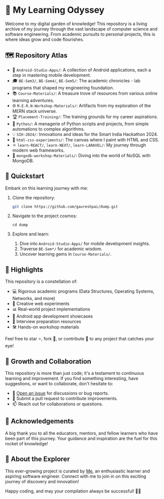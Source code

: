 # 🚀 My Learning Odyssey

Welcome to my digital garden of knowledge! This repository is a living archive of my journey through the vast landscape of computer science and software engineering. From academic pursuits to personal projects, this is where ideas grow and code flourishes.

## 🗺️ Repository Atlas

- 📱 `Android-Studio-Apps/`: A collection of Android applications, each a step in mastering mobile development.
- 🎓 `BE-Sem3/`, `BE-Sem4/`, `BE-Sem5/`: The academic chronicles - lab programs that shaped my engineering foundation.
- 📚 `Course-Materials/`: A treasure trove of resources from various online learning adventures.
- 🌐 `M.E.R.N-Workshop-Materials/`: Artifacts from my exploration of the MERN stack universe.
- 🏆 `Placement-Training/`: The training grounds for my career aspirations.
- 🐍 `Python/`: A menagerie of Python scripts and projects, from simple automations to complex algorithms.
- 💡 `SIH-2024/`: Innovations and ideas for the Smart India Hackathon 2024.
- 🎨 `html-css-experiments/`: The canvas where I paint with HTML and CSS.
- ⚛️ `learn-REACT/`, `learn-NEXT/`, `learn-LARAVEL/`: My journey through modern web frameworks.
- 🍃 `mongodb-workshop-Materials/`: Diving into the world of NoSQL with MongoDB.

## 🚀 Quickstart

Embark on this learning journey with me:

1. Clone the repository:
   ```bash
   git clone https://github.com/gaureshpai/dump.git
    ```

2. Navigate to the project cosmos:
    ```shellscript
    cd dump
    ```

3. Explore and learn:
    1. Dive into `Android-Studio-Apps/` for mobile development insights.
    2. Traverse `BE-Sem*/` for academic wisdom.
    3. Uncover learning gems in `Course-Materials/`.

## 🌟 Highlights

This repository is a constellation of:

- 💻 Rigorous academic programs (Data Structures, Operating Systems, Networks, and more)
- 🌈 Creative web experiments
- 📊 Real-world project implementations
- 📱 Android app development showcases
- 🧠 Interview preparation resources
- 🛠️ Hands-on workshop materials

Feel free to star ⭐, fork 🍴, or contribute 🤝 to any project that catches your eye!

## 🌱 Growth and Collaboration

This repository is more than just code; it's a testament to continuous learning and improvement. If you find something interesting, have suggestions, or want to collaborate, don't hesitate to:

- 🐛 [Open an issue](https://github.com/gaureshpai/dump/issues) for discussions or bug reports.
- 🔀 Submit a pull request to contribute improvements.
- 📫 Reach out for collaborations or questions.


## 🎉 Acknowledgements

A big thank you to all the educators, mentors, and fellow learners who have been part of this journey. Your guidance and inspiration are the fuel for this rocket of knowledge!

## 👤 About the Explorer

This ever-growing project is curated by [Me](https://gauresh.vercel.app), an enthusiastic learner and aspiring software engineer. Connect with me to join in on this exciting journey of discovery and innovation!

Happy coding, and may your compilation always be successful! 🚀✨